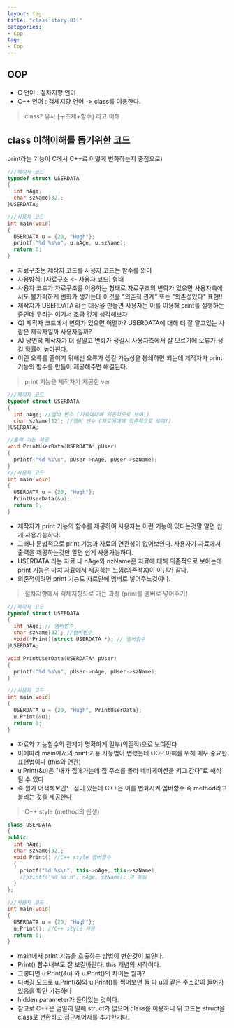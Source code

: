 ```yaml
---
layout: tag
title: "class story(01)"
categories:
- Cpp
tag:
- Cpp
---
```

## OOP

- C 언어 : 절차지향 언어
- C++ 언어 : 객체지향 언어 -> class를 이용한다.

>class? 유사 [구조체+함수] 라고 이해

## class 이해이해를 돕기위한 코드

print라는 기능이 C에서 C++로 어떻게 변화하는지 중점으로)

```cpp
///제작자 코드
typedef struct USERDATA
{
  int nAge;
  char szName[32];
}USERDATA;

///사용자 코드
int main(void)
{
  USERDATA u = {20, "Hugh"};
  printf("%d %s\n", u.nAge, u.szName);
  return 0;
}
```

- 자료구조는 제작자 코드를 사용자 코드는 함수를 의미 
- 사용방식: [자료구조 <- 사용자 코드] 형태
- 사용자 코드가 자료구조를 이용하는 형태로 자료구조의 변화가 있으면 사용자측에서도 불가피하게 변화가 생기는데 이것을 "의존적 관계" 또는 "의존성있다" 표현!!
- 제작자가 USERDATA 라는 대상을 만들면 사용자는 이를 이용해 print를 실행하는 중인데 우리는 여기서 조금 깊게 생각해보자
- Q) 제작자 코드에서 변화가 있으면 어떨까? USERDATA에 대해 더 잘 알고있는 사람은 제작자일까 사용자일까?
- A) 당연히 제작자가 더 잘알고 변화가 생길시 사용자측에서 잘 모르기에 오류가 생길 확률이 높아진다.
- 이런 오류를 줄이기 위해선 오류가 생길 가능성을 봉쇄하면 되는데 제작자가 print 기능의 함수를 만들어 제공해주면 해결된다.

>print 기능을 제작자가 제공한 ver

```cpp
///제작자 코드
typedef struct USERDATA
{
  int nAge; //멤버 변수 (자료에대해 의존적으로 보여!)
  char szName[32]; //멤버 변수 (자료에대해 의존적으로 보여!)
}USERDATA;

//출력 기능 제공
void PrintUserData(USERDATA* pUser)
{
  printf("%d %s\n", pUser->nAge, pUser->szName);
}
///사용자 코드
int main(void)
{
  USERDATA u = {20, "Hugh"};
  PrintUserData(&u);
  return 0;
}
```

- 제작자가 print 기능의 함수를 제공하여 사용자는 이런 기능이 있다는것말 알면 쉽게 사용가능하다.
- 그러나 문법적으로 print 기능과 자료의 연관성이 없어보인다.
사용자가 자료에서 출력을 제공하는것만 알면 쉽게 사용가능하다.
- USERDATA 라는 자료 내 nAge와 nzName은 자료에 대해 의존적으로 보이는데 print 기능은 마치 자료에서 제공하는 느낌(의존적X)이 아닌거 같다.
- 의존적이려면 print 기능도 자료안에 멤버로 넣어주느것이다.

>절차지향에서 객체지향으로 가는 과정 (print를 멤버로 넣어주기)

```cpp
///제작자 코드
typedef struct USERDATA
{
  int nAge; // 멤버변수
  char szName[32]; //멤버변수
  void(*Print)(struct USERDATA *); // 멤버함수
}USERDATA;

void PrintUserData(USERDATA* pUser)
{
  printf("%d %s\n", pUser->nAge, pUser->szName);
}

///사용자 코드
int main(void)
{
  USERDATA u = {20, "Hugh", PrintUserData};
  u.Print(&u);
  return 0;
}
```

- 자료와 기능함수의 관계가 명확하게 일부(의존적)으로 보여진다
- 이에따라 main에서의 print 기능 사용법이 변했는데 OOP 이해를 위해 매우 중요한 표현법이다 (this와 연관)
- u.Print(&u)은 "내가 집에가는데 집 주소를 몰라 네비게이션을 키고 간다"로 해석 될 수 있다
- 즉 뭔가 어색해보인느 점이 있는데 C++은 이를 변화시켜 멤버함수 즉 method라고 불리는 것을 제공한다

>C++ style (method의 탄생)

```cpp
class USERDATA
{
public:
  int nAge;
  char szName[32];
  void Print() //C++ style 멤버함수
  {
    printf("%d %s\n", this->nAge, this->szName);
    //printf("%d %s\n", nAge, szName); 과 동일
  }
};

///사용자 코드
int main(void)
{
  USERDATA u = {20, "Hugh"};
  u.Print(); //C++ style 사용
  return 0;
}
```

- main에서 print 기능을 호출하는 방법이 변한것이 보인다.
- Print() 함수내부도 잘 보길바란다. this 개념의 시작이다.
- 그렇다면 u.Print(&u) 와 u.Print()의 차이는 뭘까?
- 디버깅 모드로 u.Print(&)와 u.Print()를 찍어보면 둘 다 u의 같은 주소값이 들어가 있음을 확인 가능하다
- hidden parameter가 들어있는 것이다.
- 참고로 C++은 엄밀히 말해 struct가 없으며 class를 이용하니 위 코드는 struct을 class로 변환하고 접근제어자를 추가한거다.
